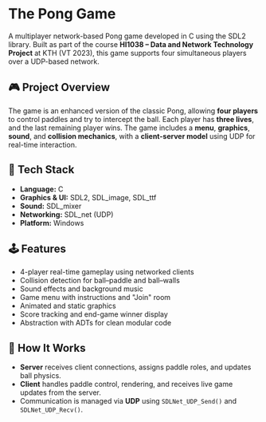# The Pong Game

A multiplayer network-based Pong game developed in C using the SDL2 library. Built as part of the course **HI1038 – Data and Network Technology Project** at KTH (VT 2023), this game supports four simultaneous players over a UDP-based network.

## 🎮 Project Overview

The game is an enhanced version of the classic Pong, allowing **four players** to control paddles and try to intercept the ball. Each player has **three lives**, and the last remaining player wins. The game includes a **menu**, **graphics**, **sound**, and **collision mechanics**, with a **client-server model** using UDP for real-time interaction.

## 🧰 Tech Stack

- **Language:** C
- **Graphics & UI:** SDL2, SDL_image, SDL_ttf
- **Sound:** SDL_mixer
- **Networking:** SDL_net (UDP)
- **Platform:** Windows

## 🕹️ Features

- 4-player real-time gameplay using networked clients
- Collision detection for ball–paddle and ball–walls
- Sound effects and background music
- Game menu with instructions and "Join" room
- Animated and static graphics
- Score tracking and end-game winner display
- Abstraction with ADTs for clean modular code

## 🧪 How It Works

- **Server** receives client connections, assigns paddle roles, and updates ball physics.
- **Client** handles paddle control, rendering, and receives live game updates from the server.
- Communication is managed via **UDP** using `SDLNet_UDP_Send()` and `SDLNet_UDP_Recv()`.
